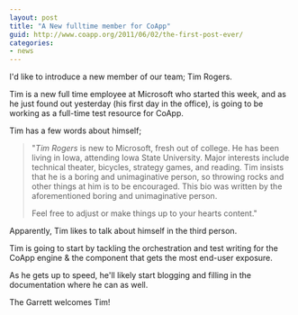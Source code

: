 ```yaml
---
layout: post
title: "A New fulltime member for CoApp"
guid: http://www.coapp.org/2011/06/02/the-first-post-ever/
categories:
- news
---
```


I'd like to introduce a new member of our team; Tim Rogers.
 
Tim is a new full time employee at Microsoft who started this week, and as he just found out yesterday (his first day in the office), is going to be working as a full-time test resource for CoApp.
 
Tim has a few words about himself;
 
>
> "*Tim Rogers* is new to Microsoft, fresh out of college.  He has been living in Iowa, attending Iowa State University.  Major interests include technical theater, bicycles, strategy games, and reading.  Tim insists that he is a boring and unimaginative person, so throwing rocks and other things at him is to be encouraged.  This bio was written by the aforementioned boring and unimaginative person.
>
> Feel free to adjust or make things up to your hearts content."
>

Apparently, Tim likes to talk about himself in the third person.
 
Tim is going to start by tackling the orchestration and test writing for the CoApp engine & the component that gets the most end-user exposure.
 
As he gets up to speed, he'll likely start blogging and filling in the documentation where he can as well.
 
The Garrett welcomes Tim!
